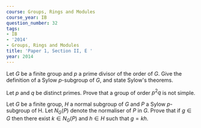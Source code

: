 ```yaml
---
course: Groups, Rings and Modules
course_year: IB
question_number: 32
tags:
- IB
- '2014'
- Groups, Rings and Modules
title: 'Paper 1, Section II, E '
year: 2014
---
```




Let $G$ be a finite group and $p$ a prime divisor of the order of $G$. Give the definition of a Sylow $p$-subgroup of $G$, and state Sylow's theorems.

Let $p$ and $q$ be distinct primes. Prove that a group of order $p^{2} q$ is not simple.

Let $G$ be a finite group, $H$ a normal subgroup of $G$ and $P$ a Sylow $p$-subgroup of H. Let $N_{G}(P)$ denote the normaliser of $P$ in $G$. Prove that if $g \in G$ then there exist $k \in N_{G}(P)$ and $h \in H$ such that $g=k h$.